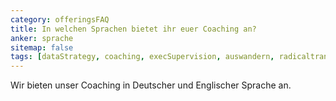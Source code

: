 ```yaml
---
category: offeringsFAQ
title: In welchen Sprachen bietet ihr euer Coaching an?
anker: sprache
sitemap: false
tags: [dataStrategy, coaching, execSupervision, auswandern, radicaltransformation]
---
```


Wir bieten unser Coaching in Deutscher und Englischer Sprache an.
